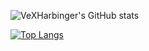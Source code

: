 
![VeXHarbinger's GitHub stats](https://github-readme-stats.vercel.app/api?username=VeXHarbinger&show_icons=true&theme=transparent)

[![Top Langs](https://github-readme-stats.vercel.app/api/top-langs/?username=VeXHarbinger&langs_count=14&layout=compact&size_weight=0&count_weight=1)](https://github.com/VeXHarbinger/github-readme-stats)

<!--
**VeXHarbinger/VeXHarbinger** is a ✨ _special_ ✨ repository because its `README.md` (this file) appears on your GitHub profile.
-->
